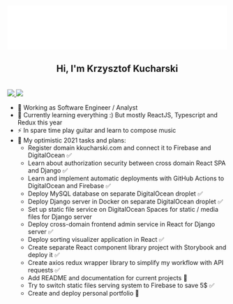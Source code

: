 <div align="center">
	<br>
	<a href="./header.svg">
		<img src="header.svg" width="800" height="100" alt="" />
	</a>
	<br>
</div>

<h2 align="center">Hi, I'm Krzysztof Kucharski</h1>
 <p align="centlefter"><br/>
   <a href="https://www.linkedin.com/in/kkuchar/">
   <img src="https://img.shields.io/badge/linkedin-Krzysztof  Kucharski-blue?style=for-the-badge&logo=linkedin">
  </a>  
   <a href="https://kkucharski.com">
   <img src="https://img.shields.io/badge/website-kkucharski.com-1aa?style=for-the-badge&logo=linkedin">
  </a>  
</p>      
        
- 🔭 Working as Software Engineer / Analyst
- 🌱 Currently learning everything :) But mostly ReactJS, Typescript and Redux this year   
- ⚡  In spare time play guitar and learn to compose music
- 🥅 My optimistic 2021 tasks and plans:  
    - Register domain kkucharski.com and connect it to Firebase and DigitalOcean :white_check_mark:  
    - Learn about authorization security between cross domain React SPA and Django :white_check_mark: 
    - Learn and implement automatic deployments with GitHub Actions to DigitalOcean and Firebase :white_check_mark:
    - Deploy MySQL database on separate DigitalOcean droplet :white_check_mark: 
    - Deploy Django server in Docker on separate DigitalOcean droplet :white_check_mark: 
    - Set up static file service on DigitalOcean Spaces for static / media files for Django server
    - Deploy cross-domain frontend admin service in React for Django server  :white_check_mark:
    - Deploy sorting visualizer application in React :white_check_mark:  
    - Create separate React component library project with Storybook and deploy it :white_check_mark:
    - Create axios redux wrapper library to simplify my workflow with API requests :white_check_mark:
    - Add README and documentation for current projects :black_square_button:    
    - Try to switch static files serving system to Firebase to save 5$ :white_check_mark:
    - Create and deploy personal portfolio :black_square_button:

[linkedin]: https://www.linkedin.com/in/kkuchar/
